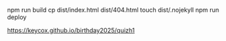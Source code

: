 npm run build
cp dist/index.html dist/404.html
touch dist/.nojekyll
npm run deploy


https://keycox.github.io/birthday2025/quizh1